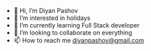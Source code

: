 - 👋 Hi, I’m Diyan Pashov
- 👀 I’m interested in holidays 
- 🌱 I’m currently learning Full Stack developer
- 💞️ I’m looking to collaborate on everything
- 📫 How to reach me diyanpashov@gmail.com

<!---
daidoo91/daidoo91 is a ✨ special ✨ repository because its `README.md` (this file) appears on your GitHub profile.
You can click the Preview link to take a look at your changes.
--->
